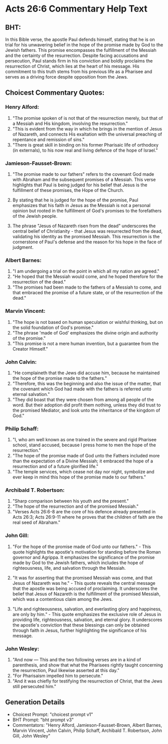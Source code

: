 # Acts 26:6 Commentary Help Text

## BHT:
In this Bible verse, the apostle Paul defends himself, stating that he is on trial for his unwavering belief in the hope of the promise made by God to the Jewish fathers. This promise encompasses the fulfillment of the Messiah and the certainty of the resurrection. Despite facing accusations and persecution, Paul stands firm in his conviction and boldly proclaims the resurrection of Christ, which lies at the heart of his message. His commitment to this truth stems from his previous life as a Pharisee and serves as a driving force despite opposition from the Jews.

## Choicest Commentary Quotes:
### Henry Alford:
1. "The promise spoken of is not that of the resurrection merely, but that of a Messiah and His kingdom, involving the resurrection."
2. "This is evident from the way in which he brings in the mention of Jesus of Nazareth, and connects His exaltation with the universal preaching of repentance and remission of sins."
3. "There is great skill in binding on his former Pharisaic life of orthodoxy (in externals), to his now real and living defence of the hope of Israel."

### Jamieson-Fausset-Brown:
1. "The promise made to our fathers" refers to the covenant God made with Abraham and the subsequent promises of a Messiah. This verse highlights that Paul is being judged for his belief that Jesus is the fulfillment of these promises, the Hope of the Church.

2. By stating that he is judged for the hope of the promise, Paul emphasizes that his faith in Jesus as the Messiah is not a personal opinion but rooted in the fulfillment of God's promises to the forefathers of the Jewish people.

3. The phrase "Jesus of Nazareth risen from the dead" underscores the central belief of Christianity - that Jesus was resurrected from the dead, validating his identity as the promised Messiah. This resurrection is the cornerstone of Paul's defense and the reason for his hope in the face of judgment.

### Albert Barnes:
1. "I am undergoing a trial on the point in which all my nation are agreed." 
2. "He hoped that the Messiah would come, and he hoped therefore for the resurrection of the dead."
3. "The promises had been made to the fathers of a Messiah to come, and that embraced the promise of a future state, or of the resurrection of the dead."

### Marvin Vincent:
1. "The hope is not based on human speculation or wishful thinking, but on the solid foundation of God's promise."
2. "The phrase 'made of God' emphasizes the divine origin and authority of the promise."
3. "This promise is not a mere human invention, but a guarantee from the Creator Himself."

### John Calvin:
1. "He complaineth that the Jews did accuse him, because he maintained the hope of the promise made to the fathers." 
2. "Therefore, this was the beginning and also the issue of the matter, that the covenant which God had made with the fathers is referred unto eternal salvation." 
3. "They did boast that they were chosen from among all people of the word. But their adoption did profit them nothing, unless they did trust to the promised Mediator, and look unto the inheritance of the kingdom of God."

### Philip Schaff:
1. "I, who am well known as one trained in the severe and rigid Pharisee school, stand accused, because I press home to men the hope of the resurrection." 
2. "The hope of the promise made of God unto the Fathers included more than the expectation of a Divine Messiah; it embraced the hope of a resurrection and of a future glorified life." 
3. "The temple services, which cease not day nor night, symbolize and ever keep in mind this hope of the promise made to our fathers."

### Archibald T. Robertson:
1. "Sharp comparison between his youth and the present."
2. "The hope of the resurrection and of the promised Messiah."
3. "Verses Acts 26:6-8 are the core of his defence already presented in Acts 26:3; Acts 26:9-11 where he proves that the children of faith are the real seed of Abraham."

### John Gill:
1. "For the hope of the promise made of God unto our fathers." - This quote highlights the apostle's motivation for standing before the Roman governor and Agrippa. It emphasizes the significance of the promise made by God to the Jewish fathers, which includes the hope of righteousness, life, and salvation through the Messiah.

2. "It was for asserting that the promised Messiah was come, and that Jesus of Nazareth was he." - This quote reveals the central message that the apostle was being accused of proclaiming. It underscores the belief that Jesus of Nazareth is the fulfillment of the promised Messiah, which was a contentious claim among the Jews.

3. "Life and righteousness, salvation, and everlasting glory and happiness, are only by him." - This quote emphasizes the exclusive role of Jesus in providing life, righteousness, salvation, and eternal glory. It underscores the apostle's conviction that these blessings can only be obtained through faith in Jesus, further highlighting the significance of his message.

### John Wesley:
1. "And now — This and the two following verses are in a kind of parenthesis, and show that what the Pharisees rightly taught concerning the resurrection, Paul likewise asserted at this day."
2. "For Pharisaism impelled him to persecute."
3. "And it was chiefly for testifying the resurrection of Christ, that the Jews still persecuted him."


## Generation Details
- Choicest Prompt: "choicest prompt v1"
- BHT Prompt: "bht prompt v3"
- Commentators: "Henry Alford, Jamieson-Fausset-Brown, Albert Barnes, Marvin Vincent, John Calvin, Philip Schaff, Archibald T. Robertson, John Gill, John Wesley"
